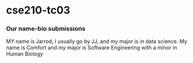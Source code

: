 # cse210-tc03

### Our name-bio submissions

MY name is Jarrod, I usually go by JJ, and my major is in data science.
My name is Comfort and my major is Software Engineering with a minor in Human Biology

